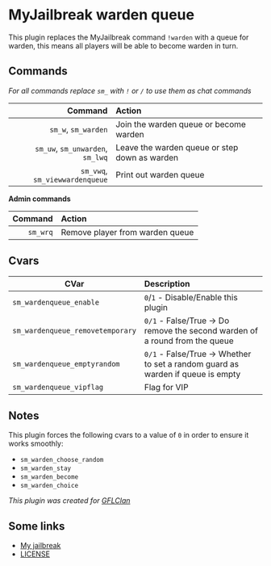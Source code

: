 # MyJailbreak warden queue

This plugin replaces the MyJailbreak command `!warden` with a queue for warden, this means all players will be able to become warden in turn.

## Commands
*For all commands replace `sm_` with `!` or `/` to use them as chat commands*

| Command | Action |
| ------: | :----- |
| `sm_w`, `sm_warden` | Join the warden queue or become warden |
| `sm_uw`, `sm_unwarden`, `sm_lwq` | Leave the warden queue or step down as warden |
| `sm_vwq`, `sm_viewwardenqueue` | Print out warden queue |

**Admin commands**

| Command | Action |
| ------: | :----- |
| `sm_wrq` | Remove player from warden queue |

## Cvars

| CVar | Description |
| ---- | :---------- |
| `sm_wardenqueue_enable` | `0`/`1` - Disable/Enable this plugin |
| `sm_wardenqueue_removetemporary` | `0/1` - False/True -> Do remove the second warden of a round from the queue |
| `sm_wardenqueue_emptyrandom` | `0/1` - False/True -> Whether to set a random guard as warden if queue is empty |
| `sm_wardenqueue_vipflag` | Flag for VIP |

## Notes
This plugin forces the following cvars to a value of `0` in order to ensure it works smoothly:
- `sm_warden_choose_random`
- `sm_warden_stay`
- `sm_warden_become`
- `sm_warden_choice`

_This plugin was created for [GFLClan](https://gflclan.com/)_

## Some links
- [My jailbreak](https://github.com/shanapu/MyJailbreak)
- [LICENSE](./LICENSE)
